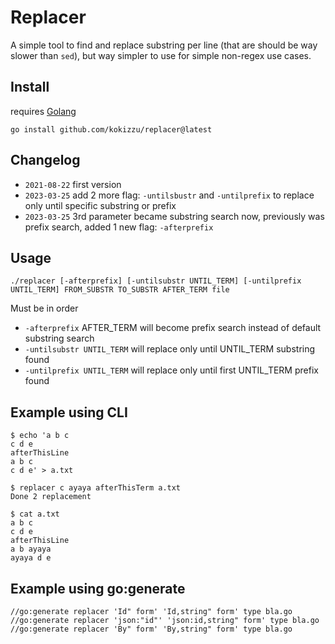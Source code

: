 # Replacer

A simple tool to find and replace substring per line (that are should be way slower than `sed`), but way simpler to use for simple non-regex use cases. 

## Install

requires [Golang](//golang.org/)
```
go install github.com/kokizzu/replacer@latest
```

## Changelog

- `2021-08-22` first version
- `2023-03-25` add 2 more flag: `-untilsbustr` and `-untilprefix` to replace only until specific substring or prefix
- `2023-03-25` 3rd parameter became substring search now, previously was prefix search, added 1 new flag: `-afterprefix`

## Usage

```
./replacer [-afterprefix] [-untilsubstr UNTIL_TERM] [-untilprefix UNTIL_TERM] FROM_SUBSTR TO_SUBSTR AFTER_TERM file
```

Must be in order

  - `-afterprefix` AFTER_TERM will become prefix search instead of default substring search
  - `-untilsubstr UNTIL_TERM` will replace only until UNTIL_TERM substring found
  - `-untilprefix UNTIL_TERM` will replace only until first UNTIL_TERM prefix found

## Example using CLI
```
$ echo 'a b c
c d e
afterThisLine
a b c
c d e' > a.txt

$ replacer c ayaya afterThisTerm a.txt
Done 2 replacement

$ cat a.txt
a b c
c d e
afterThisLine
a b ayaya
ayaya d e
```

## Example using go:generate
```
//go:generate replacer 'Id" form' 'Id,string" form' type bla.go
//go:generate replacer 'json:"id"' 'json:id,string" form' type bla.go
//go:generate replacer 'By" form' 'By,string" form' type bla.go
```
